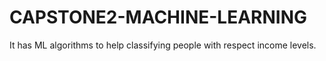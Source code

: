 # CAPSTONE2-MACHINE-LEARNING
It has ML algorithms to help classifying people with respect income levels.
